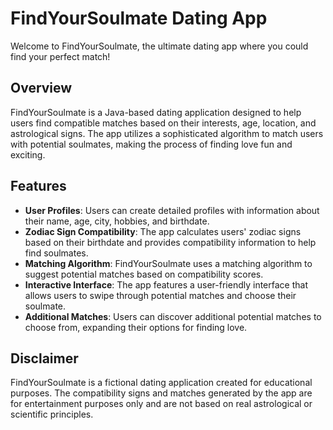 # FindYourSoulmate Dating App

Welcome to FindYourSoulmate, the ultimate dating app where you could find your perfect match!

## Overview

FindYourSoulmate is a Java-based dating application designed to help users find compatible matches based on their interests, age, location, and astrological signs. The app utilizes a sophisticated algorithm to match users with potential soulmates, making the process of finding love fun and exciting.

## Features

- **User Profiles**: Users can create detailed profiles with information about their name, age, city, hobbies, and birthdate.
- **Zodiac Sign Compatibility**: The app calculates users' zodiac signs based on their birthdate and provides compatibility information to help find soulmates.
- **Matching Algorithm**: FindYourSoulmate uses a matching algorithm to suggest potential matches based on compatibility scores.
- **Interactive Interface**: The app features a user-friendly interface that allows users to swipe through potential matches and choose their soulmate.
- **Additional Matches**: Users can discover additional potential matches to choose from, expanding their options for finding love.


## Disclaimer

FindYourSoulmate is a fictional dating application created for educational purposes. The compatibility signs and matches generated by the app are for entertainment purposes only and are not based on real astrological or scientific principles.
